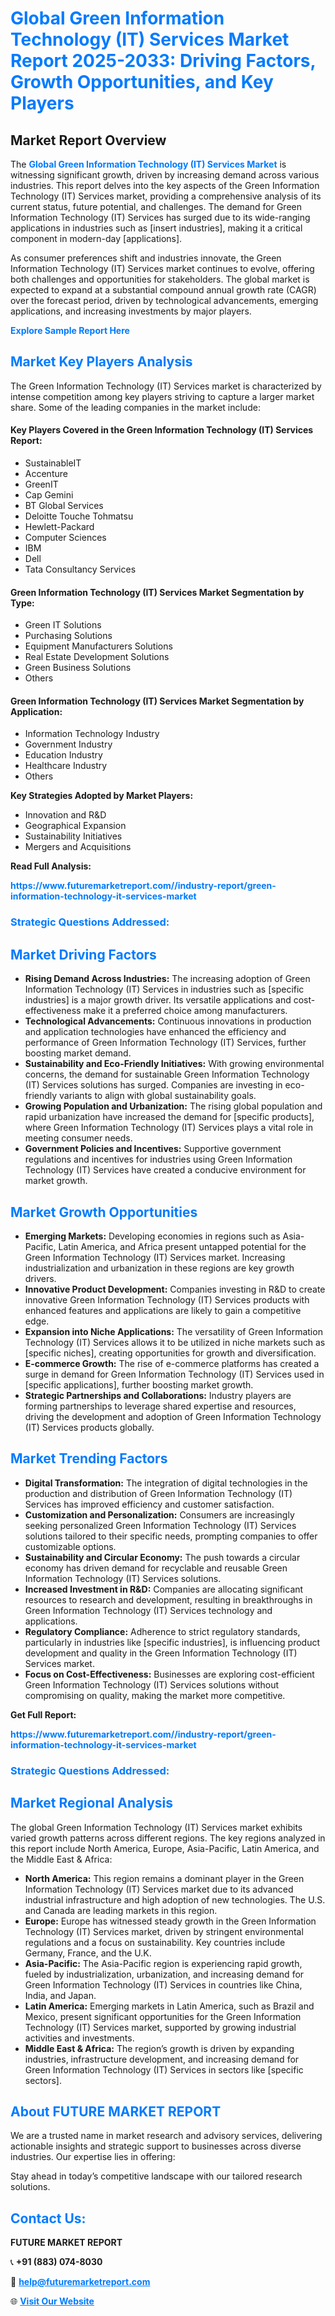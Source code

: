 <h1 style="color: #007BFF;">Global Green Information Technology (IT) Services Market Report 2025-2033: Driving Factors, Growth Opportunities, and Key Players</h1>

<section id="overview">
<h2>Market Report Overview</h2>
<p>The <a href="https://www.futuremarketreport.com//industry-report/green-information-technology-it-services-market" style="color: #007BFF; text-decoration: none;"><strong>Global Green Information Technology (IT) Services Market</strong></a> is witnessing significant growth, driven by increasing demand across various industries. This report delves into the key aspects of the Green Information Technology (IT) Services market, providing a comprehensive analysis of its current status, future potential, and challenges. The demand for Green Information Technology (IT) Services has surged due to its wide-ranging applications in industries such as [insert industries], making it a critical component in modern-day [applications].</p>
<p>As consumer preferences shift and industries innovate, the Green Information Technology (IT) Services market continues to evolve, offering both challenges and opportunities for stakeholders. The global market is expected to expand at a substantial compound annual growth rate (CAGR) over the forecast period, driven by technological advancements, emerging applications, and increasing investments by major players.</p>
</section>

<section id="overview">
<p><a href="https://www.futuremarketreport.com//request-sample/reportId=61765" style="color: #007BFF; text-decoration: none;"><strong>Explore Sample Report Here</strong></a></p>
</section>

<section id="key-players">
<h2 style="color: #007BFF;">Market Key Players Analysis</h2>
<p>The Green Information Technology (IT) Services market is characterized by intense competition among key players striving to capture a larger market share. Some of the leading companies in the market include:</p>
<h4>Key Players Covered in the Green Information Technology (IT) Services Report:</h4>
<ul><li>SustainableIT</li><li>Accenture</li><li>GreenIT</li><li>Cap Gemini</li><li>BT Global Services</li><li>Deloitte Touche Tohmatsu</li><li>Hewlett-Packard</li><li>Computer Sciences</li><li>IBM</li><li>Dell</li><li>Tata Consultancy Services</li></ul>
<h4>Green Information Technology (IT) Services Market Segmentation by Type:</h4>
<ul><li>Green IT Solutions</li><li>Purchasing Solutions</li><li>Equipment Manufacturers Solutions</li><li>Real Estate Development Solutions</li><li>Green Business Solutions</li><li>Others</li></ul>

<h4>Green Information Technology (IT) Services Market Segmentation by Application:</h4>
<ul><li>Information Technology Industry</li><li>Government Industry</li><li>Education Industry</li><li>Healthcare Industry</li><li>Others</li></ul>
<p><strong>Key Strategies Adopted by Market Players:</strong></p>
<ul>
<li>Innovation and R&D</li>
<li>Geographical Expansion</li>
<li>Sustainability Initiatives</li>
<li>Mergers and Acquisitions</li>
</ul>
</section>

<section>
<p><strong>Read Full Analysis: </strong></p><a href="https://www.futuremarketreport.com//industry-report/green-information-technology-it-services-market" style="color: #007BFF; text-decoration: none;"><strong>https://www.futuremarketreport.com//industry-report/green-information-technology-it-services-market</strong></a>
<h3 style="color: #007BFF;">Strategic Questions Addressed:</h3>
</section>

<section id="driving-factors">
<h2 style="color: #007BFF;">Market Driving Factors</h2>
<ul>
<li><strong>Rising Demand Across Industries:</strong> The increasing adoption of Green Information Technology (IT) Services in industries such as [specific industries] is a major growth driver. Its versatile applications and cost-effectiveness make it a preferred choice among manufacturers.</li>
<li><strong>Technological Advancements:</strong> Continuous innovations in production and application technologies have enhanced the efficiency and performance of Green Information Technology (IT) Services, further boosting market demand.</li>
<li><strong>Sustainability and Eco-Friendly Initiatives:</strong> With growing environmental concerns, the demand for sustainable Green Information Technology (IT) Services solutions has surged. Companies are investing in eco-friendly variants to align with global sustainability goals.</li>
<li><strong>Growing Population and Urbanization:</strong> The rising global population and rapid urbanization have increased the demand for [specific products], where Green Information Technology (IT) Services plays a vital role in meeting consumer needs.</li>
<li><strong>Government Policies and Incentives:</strong> Supportive government regulations and incentives for industries using Green Information Technology (IT) Services have created a conducive environment for market growth.</li>
</ul>
</section>

<section id="growth-opportunities">
<h2 style="color: #007BFF;">Market Growth Opportunities</h2>
<ul>
<li><strong>Emerging Markets:</strong> Developing economies in regions such as Asia-Pacific, Latin America, and Africa present untapped potential for the Green Information Technology (IT) Services market. Increasing industrialization and urbanization in these regions are key growth drivers.</li>
<li><strong>Innovative Product Development:</strong> Companies investing in R&D to create innovative Green Information Technology (IT) Services products with enhanced features and applications are likely to gain a competitive edge.</li>
<li><strong>Expansion into Niche Applications:</strong> The versatility of Green Information Technology (IT) Services allows it to be utilized in niche markets such as [specific niches], creating opportunities for growth and diversification.</li>
<li><strong>E-commerce Growth:</strong> The rise of e-commerce platforms has created a surge in demand for Green Information Technology (IT) Services used in [specific applications], further boosting market growth.</li>
<li><strong>Strategic Partnerships and Collaborations:</strong> Industry players are forming partnerships to leverage shared expertise and resources, driving the development and adoption of Green Information Technology (IT) Services products globally.</li>
</ul>
</section>

<section id="trending-factors">
<h2 style="color: #007BFF;">Market Trending Factors</h2>
<ul>
<li><strong>Digital Transformation:</strong> The integration of digital technologies in the production and distribution of Green Information Technology (IT) Services has improved efficiency and customer satisfaction.</li>
<li><strong>Customization and Personalization:</strong> Consumers are increasingly seeking personalized Green Information Technology (IT) Services solutions tailored to their specific needs, prompting companies to offer customizable options.</li>
<li><strong>Sustainability and Circular Economy:</strong> The push towards a circular economy has driven demand for recyclable and reusable Green Information Technology (IT) Services solutions.</li>
<li><strong>Increased Investment in R&D:</strong> Companies are allocating significant resources to research and development, resulting in breakthroughs in Green Information Technology (IT) Services technology and applications.</li>
<li><strong>Regulatory Compliance:</strong> Adherence to strict regulatory standards, particularly in industries like [specific industries], is influencing product development and quality in the Green Information Technology (IT) Services market.</li>
<li><strong>Focus on Cost-Effectiveness:</strong> Businesses are exploring cost-efficient Green Information Technology (IT) Services solutions without compromising on quality, making the market more competitive.</li>
</ul>
</section>

<section>
<p><strong>Get Full Report: </strong></p><a href="https://www.futuremarketreport.com//industry-report/green-information-technology-it-services-market" style="color: #007BFF; text-decoration: none;"><strong>https://www.futuremarketreport.com//industry-report/green-information-technology-it-services-market</strong></a>
<h3 style="color: #007BFF;">Strategic Questions Addressed:</h3>
</section>


<section id="regional-analysis">
<h2 style="color: #007BFF;">Market Regional Analysis</h2>
<p>The global Green Information Technology (IT) Services market exhibits varied growth patterns across different regions. The key regions analyzed in this report include North America, Europe, Asia-Pacific, Latin America, and the Middle East & Africa:</p>
<ul>
<li><strong>North America:</strong> This region remains a dominant player in the Green Information Technology (IT) Services market due to its advanced industrial infrastructure and high adoption of new technologies. The U.S. and Canada are leading markets in this region.</li>
<li><strong>Europe:</strong> Europe has witnessed steady growth in the Green Information Technology (IT) Services market, driven by stringent environmental regulations and a focus on sustainability. Key countries include Germany, France, and the U.K.</li>
<li><strong>Asia-Pacific:</strong> The Asia-Pacific region is experiencing rapid growth, fueled by industrialization, urbanization, and increasing demand for Green Information Technology (IT) Services in countries like China, India, and Japan.</li>
<li><strong>Latin America:</strong> Emerging markets in Latin America, such as Brazil and Mexico, present significant opportunities for the Green Information Technology (IT) Services market, supported by growing industrial activities and investments.</li>
<li><strong>Middle East & Africa:</strong> The region’s growth is driven by expanding industries, infrastructure development, and increasing demand for Green Information Technology (IT) Services in sectors like [specific sectors].</li>
</ul>
</section>

<footer>
<h2 style="color: #007BFF;">About FUTURE MARKET REPORT</h2>
<p>We are a trusted name in market research and advisory services, delivering actionable insights and strategic support to businesses across diverse industries. Our expertise lies in offering:</p>

<p>Stay ahead in today’s competitive landscape with our tailored research solutions.</p>

<h2 style="color: #007BFF;">Contact Us:</h2>
<p><strong>FUTURE MARKET REPORT</strong></p>
<p>📞 <strong>+91 (883) 074-8030</strong></p>
<p>📧 <strong><a href="mailto:help@futuremarketreport.com" style="color: #007BFF;">help@futuremarketreport.com</a></strong></p>
<p>🌐 <strong><a href="https://www.futuremarketreport.com/" style="color: #007BFF;">Visit Our Website</a></strong></p>
</footer>